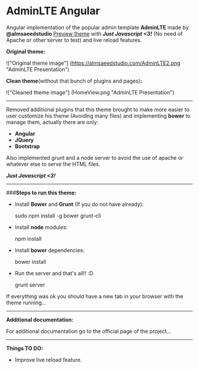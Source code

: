 # AdminLTE Angular


Angular implementation of the popular admin template **AdminLTE** made by **@almsaeedstudio** [Preview theme](https://almsaeedstudio.com/preview) with ***Just Javascript <3!***
 (No need of Apache or other server to test) and live reload features.

**Original theme:**

!["Original theme image"] (https://almsaeedstudio.com/AdminLTE2.png "AdminLTE Presentation")

**Clean theme**(without that bunch of plugins and pages)**:**

!["Cleaned theme image"] (HomeView.png "AdminLTE Presentation")


----------


Removed additional plugins that this theme brought to make more easier to user customize his theme (Avoiding many files) and implementing **bower** to manage them, actually there are only:

 - **Angular**
 - **JQuery**
 - **Bootstrap**

Also implemented grunt and a node server to avoid the use of apache or whatever else to serve the HTML files.

***Just Javascript <3!***


----------


###**Steps to run this theme:**

 - Install **Bower** and **Grunt** (If you do not have already):

    sudo npm install -g bower grunt-cli

 - Install **node** modules:

    npm install

 - Install **bower** dependencies:

    bower install

 - Run the server and that's all!! :D

    grunt server

If everything was ok you should have a new tab in your browser with the theme running...


----------


**Additional documentation:**

For additional documentation go to the official page of the project...

----------

**Things TO DO:**

 - Improve live reload feature.

